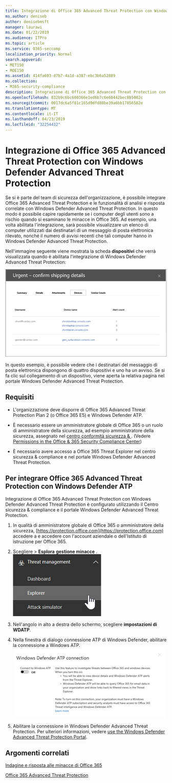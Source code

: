 ```yaml
---
title: Integrazione di Office 365 Advanced Threat Protection con Windows Defender Advanced Threat Protection
ms.author: deniseb
author: denisebmsft
manager: laurawi
ms.date: 01/22/2019
ms.audience: ITPro
ms.topic: article
ms.service: O365-seccomp
localization_priority: Normal
search.appverid:
- MET150
- MOE150
ms.assetid: 414fa693-d7b7-4a1d-a387-ebc3b6a52889
ms.collection:
- M365-security-compliance
description: Integrazione di Office 365 Advanced Threat Protection con Windows Defender Advanced Threat Protection per visualizzare informazioni più dettagliate sulla gestione delle minacce.
ms.openlocfilehash: 832b9c6bc600366e1ed6b7c6e60442bec8b5002c
ms.sourcegitcommit: 0017dc6a5f81c165d9dfd88be39a6bb17856582e
ms.translationtype: MT
ms.contentlocale: it-IT
ms.lasthandoff: 04/23/2019
ms.locfileid: "32254432"
---
```

# <a name="integrate-office-365-advanced-threat-protection-with-windows-defender-advanced-threat-protection"></a>Integrazione di Office 365 Advanced Threat Protection con Windows Defender Advanced Threat Protection

Se si è parte del team di sicurezza dell'organizzazione, è possibile integrare Office 365 Advanced Threat Protection e le funzionalità di analisi e risposta correlate con Windows Defender Advanced Threat Protection. In questo modo è possibile capire rapidamente se i computer degli utenti sono a rischio quando si esaminano le minacce in Office 365. Ad esempio, una volta abilitata l'integrazione, sarà possibile visualizzare un elenco di computer utilizzati dai destinatari di un messaggio di posta elettronica rilevato, nonché il numero di avvisi recenti che tali computer hanno in Windows Defender Advanced Threat Protection.
  
Nell'immagine seguente viene mostrata la scheda **dispositivi** che verrà visualizzata quando è abilitata l'integrazione di Windows Defender Advanced Threat Protection: 
  
![Quando Windows Defender ATP è abilitato, è possibile visualizzare un elenco di computer con avvisi.](media/fec928ea-8f0c-44d7-80b9-a2e0a8cd4e89.PNG)
  
In questo esempio, è possibile vedere che i destinatari del messaggio di posta elettronica dispongono di quattro dispositivi e uno ha un avviso. Se si fa clic sul collegamento di un dispositivo, viene aperta la relativa pagina nel portale Windows Defender Advanced Threat Protection.
  
## <a name="requirements"></a>Requisiti

- L'organizzazione deve disporre di Office 365 Advanced Threat Protection Plan 2 (o Office 365 E5) e Windows Defender ATP.
    
- È necessario essere un amministratore globale di Office 365 o un ruolo di amministratore della sicurezza, ad esempio amministratore della sicurezza, assegnato nel [centro conformità sicurezza &amp; ](https://protection.office.com). (Vedere [Permissions in the Office &amp; 365 Security Compliance Center](permissions-in-the-security-and-compliance-center.md))
    
- È necessario avere accesso a Office 365 Threat Explorer nel centro sicurezza & compliance e nel portale Windows Defender Advanced Threat Protection.
    
## <a name="to-integrate-office-365-advanced-threat-protection-with-windows-defender-atp"></a>Per integrare Office 365 Advanced Threat Protection con Windows Defender ATP

Integrazione di Office 365 Advanced Threat Protection con Windows Defender Advanced Threat Protection è configurato utilizzando il Centro sicurezza & compliance e il portale Windows Defender Advanced Threat Protection.
  
1. In qualità di amministratore globale di Office 365 o amministratore della sicurezza, [https://protection.office.com](https://protection.office.com) accedere a e accedere con l'account aziendale o dell'Istituto di istruzione per Office 365. 
    
2. Scegliere \> **Esplora** **gestione minacce** .<br>![Explorer nel menu Gestione minacce](media/ThreatMgmt-Explorer-nav.png)<br>
    
3. Nell'angolo in alto a destra dello schermo, scegliere **impostazioni di WDATP**.
    
4. Nella finestra di dialogo connessione ATP di Windows Defender, abilitare la connessione a Windows ATP.<br>![Connessione ATP Windows Defender](media/Explorer-WDATPConnection-dialog.png)<br>
    
5. Abilitare la connessione in Windows Defender Advanced Threat Protection. Per ulteriori informazioni, vedere [use the Windows Defender Advanced Threat Protection Portal](https://go.microsoft.com/fwlink/?linkid=859690).

  
## <a name="related-topics"></a>Argomenti correlati

[Indagine e risposta alle minacce di Office 365](office-365-ti.md)
  
[Office 365 Advanced Threat Protection](office-365-atp.md)
  

